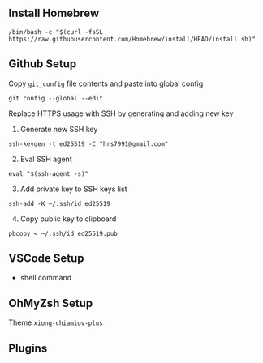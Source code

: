 ## Install Homebrew

```
/bin/bash -c "$(curl -fsSL https://raw.githubusercontent.com/Homebrew/install/HEAD/install.sh)"
```

## Github Setup

Copy `git_config` file contents and paste into global config
```
git config --global --edit
```

Replace HTTPS usage with SSH by generating and adding new key
1. Generate new SSH key
```
ssh-keygen -t ed25519 -C "hrs7991@gmail.com"
```
2. Eval SSH agent
```
eval "$(ssh-agent -s)"
```
3. Add private key to SSH keys list
```
ssh-add -K ~/.ssh/id_ed25519
```
4. Copy public key to clipboard
```
pbcopy < ~/.ssh/id_ed25519.pub
```

## VSCode Setup

- shell command

## OhMyZsh Setup

Theme `xiong-chiamiov-plus`

Plugins
- 